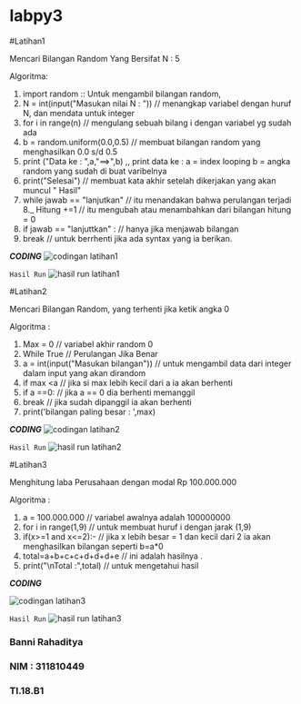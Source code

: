# labpy3

#Latihan1

Mencari Bilangan Random Yang Bersifat N : 5

Algoritma:

1. import random :: Untuk mengambil bilangan random,
2. N = int(input("Masukan nilai N : ")) // menangkap variabel dengan huruf N, dan mendata untuk integer
3. for i in range(n) // mengulang sebuah bilang i dengan variabel yg sudah ada
4. b = random.uniform(0.0,0.5) // membuat bilangan random yang menghasilkan 0.0 s/d 0.5
5. print ("Data ke : ",a,"==>",b) ,, print data ke : a = index looping b = angka random yang sudah di buat varibelnya
6. print("Selesai") // membuat kata akhir setelah dikerjakan yang akan muncul " Hasil"
7. while jawab == "lanjutkan" // itu menandakan bahwa perulangan terjadi 8._ Hitung +=1 // itu mengubah atau menambahkan dari bilangan hitung = 0
8. if jawab == "lanjuttkan" : // hanya jika menjawab bilangan
9. break // untuk berrhenti jika ada syntax yang ia berikan.

**_CODING_**
![codingan latihan1](https://user-images.githubusercontent.com/46749190/53287458-f5d93200-37ae-11e9-944b-812500d90455.png)

`Hasil Run`
![hasil run latihan1](https://user-images.githubusercontent.com/46749190/53287463-130e0080-37af-11e9-927c-9350c614e101.png)

#Latihan2

Mencari Bilangan Random, yang terhenti jika ketik angka 0

Algoritma :

1. Max = 0 // variabel akhir random 0
2. While True // Perulangan Jika Benar
3. a = int(input("Masukan bilangan")) // untuk mengambil data dari integer dalam input yang akan dirandom
4. if max <a // jika si max lebih kecil dari a ia akan berhenti
5. if a ==0: // jika a == 0 dia berhenti memanggil
6. break // jika sudah dipanggil ia akan berhenti
7. print('bilangan paling besar : ',max)

_**CODING**_
![codingan latihan2](https://user-images.githubusercontent.com/46749190/53287473-30db6580-37af-11e9-8c24-dcec471716a4.png)

`Hasil Run`
![hasil run latihan2](https://user-images.githubusercontent.com/46749190/53287477-49e41680-37af-11e9-81b4-e1300ad83da6.png)

#Latihan3

Menghitung laba Perusahaan dengan modal Rp 100.000.000

Algoritma :

1. a = 100.000.000 // variabel awalnya adalah 100000000
2. for i in range(1,9) // untuk membuat huruf i dengan jarak (1,9)
3. if(x>=1 and x<=2):- // jika x lebih besar = 1 dan kecil dari 2 ia akan menghasilkan bilangan seperti b=a*0
4. total=a+b+c+c+d+d+d+e // ini adalah hasilnya .
5. print("\nTotal :",total) // untuk mengetahui hasil

_**CODING**_

![codingan latihan3](https://user-images.githubusercontent.com/46749190/53287485-62543100-37af-11e9-9708-f7e4a086e7d9.png)

`Hasil Run`
![hasil run latihan3](https://user-images.githubusercontent.com/46749190/53287492-7bf57880-37af-11e9-81c9-fed2f447b947.png)


### Banni Rahaditya
### NIM : 311810449
### TI.18.B1
